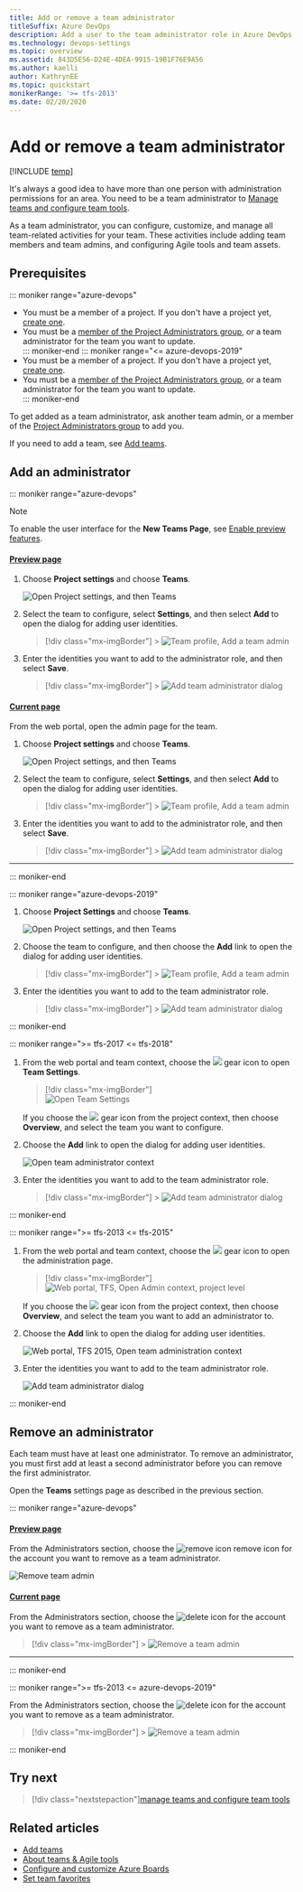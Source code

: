 ```yaml
---
title: Add or remove a team administrator 
titleSuffix: Azure DevOps
description: Add a user to the team administrator role in Azure DevOps  
ms.technology: devops-settings
ms.topic: overview
ms.assetid: 843D5E56-D24E-4DEA-9915-19B1F76E9A56
ms.author: kaelli
author: KathrynEE
ms.topic: quickstart
monikerRange: '>= tfs-2013'
ms.date: 02/20/2020
---
```


# Add or remove a team administrator

[!INCLUDE [temp](../../includes/version-vsts-tfs-all-versions.md)]

<a id="add-team-admin"> </a>

It's always a good idea to have more than one person with administration permissions for an area. You need to be a team administrator to [Manage teams and configure team tools](manage-teams.md).

As a team administrator, you can configure, customize, and manage all team-related activities for your team. These activities include adding team members and team admins, and configuring Agile tools and team assets.

<a name="permissions"></a>

## Prerequisites

::: moniker range="azure-devops"

- You must be a member of a project. If you don't have a project yet, [create one](../projects/create-project.md).
- You must be a [member of the Project Administrators group](../security/set-project-collection-level-permissions.md), or a team administrator for the team you want to update.  
  ::: moniker-end
  ::: moniker range="<= azure-devops-2019"
- You must be a member of a project. If you don't have a project yet, [create one](../projects/create-project.md).
- You must be a [member of the Project Administrators group](../security/set-project-collection-level-permissions.md), or a team administrator for the team you want to update.  
  ::: moniker-end

To get added as a team administrator, ask another team admin, or a member of the [Project Administrators group](../security/set-project-collection-level-permissions.md) to add you.

If you need to add a team, see [Add teams](add-teams.md).

<a id="open-admin-context"> </a>

## Add an administrator

::: moniker range="azure-devops"

> [!NOTE]  
> To enable the user interface for the **New Teams Page**, see [Enable preview features](../../project/navigation/preview-features.md).

#### [Preview page](#tab/preview-page)

1. Choose **Project settings** and choose **Teams**.

   ![Open Project settings, and then Teams](media/shared/open-project-settings-teams-preview.png)

2. Select the team to configure, select **Settings**, and then select **Add** to open the dialog for adding user identities.

   > [!div class="mx-imgBorder"] > ![Team profile, Add a team admin](media/add-team-admin/settings-add-team-administrator-preview.png)

3. Enter the identities you want to add to the administrator role, and then select **Save**.  

   > [!div class="mx-imgBorder"] > ![Add team administrator dialog](media/add-team-admin/add-team-administrator-dialog-preview.png)

#### [Current page](#tab/current-page)

From the web portal, open the admin page for the team.

1. Choose **Project settings** and choose **Teams**.

   ![Open Project settings, and then Teams](media/shared/open-project-settings-team-new-nav.png)

2. Select the team to configure, select **Settings**, and then select **Add** to open the dialog for adding user identities.

   > [!div class="mx-imgBorder"] > ![Team profile, Add a team admin](media/add-team-admin/settings-add-team-administrator.png)

3. Enter the identities you want to add to the administrator role, and then select **Save**.  

   > [!div class="mx-imgBorder"] > ![Add team administrator dialog](media/add-team-admin/add-administrators-dialog.png)

---

::: moniker-end

::: moniker range="azure-devops-2019"

1. Choose **Project Settings** and choose **Teams**.

   ![Open Project settings, and then Teams](media/shared/open-project-settings-team-new-nav.png)

2. Choose the team to configure, and then choose the **Add** link to open the dialog for adding user identities.

   > [!div class="mx-imgBorder"] > ![Team profile, Add a team admin](media/add-team-admin/team-profile-choose-add-admin.png)

3. Enter the identities you want to add to the team administrator role.  


   > [!div class="mx-imgBorder"] > ![Add team administrator dialog](media/add-team-admin/add-team-admin-dialog.png)

::: moniker-end

::: moniker range=">= tfs-2017 <= tfs-2018"

1. From the web portal and team context, choose the ![ ](../../media/icons/gear_icon.png) gear icon to open **Team Settings**.

   > [!div class="mx-imgBorder"]  
   > ![Open Team Settings](media/add-team-admin/open-team-settings-horz.png)

   If you choose the ![ ](../../media/icons/gear_icon.png) gear icon from the project context, then choose **Overview**, and select the team you want to configure.

2. Choose the **Add** link to open the dialog for adding user identities.

   ![Open team administrator context](media/add-team/admin-link.png)

3. Enter the identities you want to add to the team administrator role.

   > [!div class="mx-imgBorder"] > ![Add team administrator dialog](media/add-team-admin/add-team-admin-dialog.png)

::: moniker-end

::: moniker range=">= tfs-2013 <= tfs-2015"

1. From the web portal and team context, choose the ![ ](../../media/icons/gear_icon.png) gear icon to open the administration page.

   > [!div class="mx-imgBorder"]  
   > ![Web portal, TFS, Open Admin context, project level](../../media/settings/open-admin-page-tfs2015.png)

   If you choose the ![ ](../../media/icons/gear_icon.png) gear icon from the project context, then choose **Overview**, and select the team you want to add an administrator to.

2. Choose the **Add** link to open the dialog for adding user identities.

   ![Web portal, TFS 2015, Open team administration context](media/add-team/add-account-as-team-admin.png)

3. Enter the identities you want to add to the team administrator role.

   ![Add team administrator dialog](media/add-team/team-admin-dialog.png)

::: moniker-end

<a id="remove-admin"> </a>

## Remove an administrator

Each team must have at least one administrator. To remove an administrator, you must first add at least a second administrator before you can remove the first administrator.

Open the **Teams** settings page as described in the previous section.

::: moniker range="azure-devops"

#### [Preview page](#tab/preview-page)

From the Administrators section, choose the ![remove icon](../../media/icons/remove-icon.png) remove icon for the account you want to remove as a team administrator.

![Remove team admin](media/add-team-admin/remove-admin-new-ui-page.png)

#### [Current page](#tab/current-page)

From the Administrators section, choose the ![delete icon](../../media/icons/delete-icon.png) for the account you want to remove as a team administrator.

> [!div class="mx-imgBorder"] > ![Remove a team admin](media/add-team-admin/remove-admin-prev-ui.png)

---

::: moniker-end

::: moniker range=">= tfs-2013 <= azure-devops-2019"

From the Administrators section, choose the ![delete icon](../../media/icons/delete-icon.png) for the account you want to remove as a team administrator.

> [!div class="mx-imgBorder"] > ![Remove a team admin](media/add-team-admin/remove-admin-prev-ui.png)

::: moniker-end

## Try next

> [!div class="nextstepaction"][manage teams and configure team tools](manage-teams.md)

## Related articles

- [Add teams](add-teams.md)
- [About teams & Agile tools](../../organizations/settings/about-teams-and-settings.md)
- [Configure and customize Azure Boards](../../boards/configure-customize.md)
- [Set team favorites](../../project/navigation/set-favorites.md)
